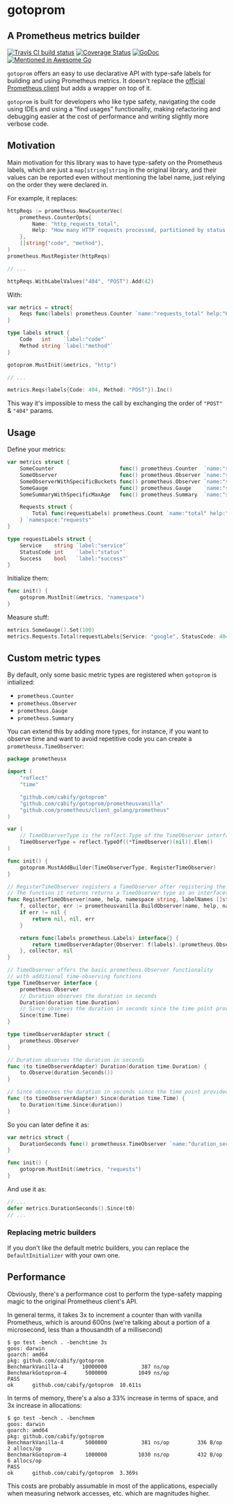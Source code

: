 # gotoprom
## A Prometheus metrics builder

[![Travis CI build status](https://travis-ci.com/cabify/gotoprom.svg?branch=master)](https://travis-ci.com/cabify/gotoprom)
[![Coverage Status](https://coveralls.io/repos/github/cabify/gotoprom/badge.svg)](https://coveralls.io/github/cabify/gotoprom)
[![GoDoc](https://godoc.org/github.com/cabify/gotoprom?status.svg)](https://godoc.org/github.com/cabify/gotoprom)
[![Mentioned in Awesome Go](https://awesome.re/mentioned-badge.svg)](https://github.com/avelino/awesome-go)  

`gotoprom` offers an easy to use declarative API with type-safe labels for building and using Prometheus metrics.
It doesn't replace the [official Prometheus client](https://github.com/prometheus/client_golang)
but adds a wrapper on top of it.

`gotoprom` is built for developers who like type safety, navigating the code using IDEs and using a “find usages”
functionality, making refactoring and debugging easier at the cost of performance and writing slightly more verbose code.


## Motivation

Main motivation for this library was to have type-safety on the Prometheus labels, which are
just a `map[string]string` in the original library, and their values can be reported even
without mentioning the label name, just relying on the order they were declared in.

For example, it replaces:
```go
httpReqs := prometheus.NewCounterVec(
    prometheus.CounterOpts{
        Name: "http_requests_total",
        Help: "How many HTTP requests processed, partitioned by status code and HTTP method.",
    },
    []string{"code", "method"},
)
prometheus.MustRegister(httpReqs)

// ...

httpReqs.WithLabelValues("404", "POST").Add(42)
```

With:
```go
var metrics = struct{
	Reqs func(labels) prometheus.Counter `name:"requests_total" help:"How many HTTP requests processed, partitioned by status code and HTTP method."`
}

type labels struct {
	Code   int    `label:"code"`
	Method string `label:"method"`
}

gotoprom.MustInit(&metrics, "http")

// ...

metrics.Reqs(labels{Code: 404, Method: "POST"}).Inc()
```

This way it's impossible to mess the call by exchanging the order of `"POST"` & `"404"` params.


## Usage

Define your metrics:

```go
var metrics struct {
	SomeCounter                     func() prometheus.Counter  `name:"some_counter" help:"some counter"`
	SomeObserver                    func() prometheus.Observer `name:"some_observer" help:"Some observer with default buckets"`
	SomeObserverWithSpecificBuckets func() prometheus.Observer `name:"some_observer_with_buckets" help:"Some observer with custom buckets" buckets:".01,.05,.1"`
	SomeGauge                       func() prometheus.Gauge    `name:"some_gauge" help:"Some gauge"`
	SomeSummaryWithSpecificMaxAge   func() prometheus.Summary  `name:"some_summary_with_specific_max_age" help:"Some summary with custom max age" max_age:"20m"`

	Requests struct {
		Total func(requestLabels) prometheus.Count `name:"total" help:"Total amount of requests served"`
	} `namespace:"requests"`
}

type requestLabels struct {
	Service    string `label:"service"`
	StatusCode int    `label:"status"`
	Success    bool   `label:"success"`
}
```

Initialize them:

```go
func init() {
	gotoprom.MustInit(&metrics, "namespace")
}
```

Measure stuff:

```go
metrics.SomeGauge().Set(100)
metrics.Requests.Total(requestLabels{Service: "google", StatusCode: 404, Success: false}).Inc()
```


## Custom metric types

By default, only some basic metric types are registered when `gotoprom` is intialized:
* `prometheus.Counter`
* `prometheus.Observer`
* `prometheus.Gauge`
* `prometheus.Summary`

You can extend this by adding more types, for instance, if you want to observe time and want
to avoid repetitive code you can create a `prometheusx.TimeObserver`:
```go
package prometheusx

import (
	"reflect"
	"time"

	"github.com/cabify/gotoprom"
	"github.com/cabify/gotoprom/prometheusvanilla"
	"github.com/prometheus/client_golang/prometheus"
)

var (
	// TimeObserverType is the reflect.Type of the TimeObserver interface
	TimeObserverType = reflect.TypeOf((*TimeObserver)(nil)).Elem()
)

func init() {
	gotoprom.MustAddBuilder(TimeObserverType, RegisterTimeObserver)
}

// RegisterTimeObserver registers a TimeObserver after registering the underlying prometheus.Observer in the prometheus.Registerer provided
// The function it returns returns a TimeObserver type as an interface{}
func RegisterTimeObserver(name, help, namespace string, labelNames []string, tag reflect.StructTag) (func(prometheus.Labels) interface{}, prometheus.Collector, error) {
	f, collector, err := prometheusvanilla.BuildObserver(name, help, namespace, labelNames, tag)
	if err != nil {
		return nil, nil, err
	}

	return func(labels prometheus.Labels) interface{} {
		return timeObserverAdapter{Observer: f(labels).(prometheus.Observer)}
	}, collector, nil
}

// TimeObserver offers the basic prometheus.Observer functionality
// with additional time-observing functions
type TimeObserver interface {
	prometheus.Observer
	// Duration observes the duration in seconds
	Duration(duration time.Duration)
	// Since observes the duration in seconds since the time point provided
	Since(time.Time)
}

type timeObserverAdapter struct {
	prometheus.Observer
}

// Duration observes the duration in seconds
func (to timeObserverAdapter) Duration(duration time.Duration) {
	to.Observe(duration.Seconds())
}

// Since observes the duration in seconds since the time point provided
func (to timeObserverAdapter) Since(duration time.Time) {
	to.Duration(time.Since(duration))
}
```

So you can later define it as:

```go
var metrics struct {
	DurationSeconds func() prometheusx.TimeObserver `name:"duration_seconds" help:"Duration in seconds"`
}

func init() {
	gotoprom.MustInit(&metrics, "requests")
}
```

And use it as:

```go
// ...
defer metrics.DurationSeconds().Since(t0)
// ...
```


### Replacing metric builders
If you don't like the default metric builders, you can replace the `DefaultInitializer` with your own one.


## Performance

Obviously, there's a performance cost to perform the type-safety mapping magic to the original
Prometheus client's API.

In general terms, it takes 3x to increment a counter than with vanilla Prometheus, which is
around 600ns (we're talking about a portion of a microsecond, less than a thousandth of a millisecond)

```
$ go test -bench . -benchtime 3s
goos: darwin
goarch: amd64
pkg: github.com/cabify/gotoprom
BenchmarkVanilla-4    	10000000	       387 ns/op
BenchmarkGotoprom-4   	 5000000	      1049 ns/op
PASS
ok  	github.com/cabify/gotoprom	10.611s
```

In terms of memory, there's a also a 33% increase in terms of space, and 3x increase in allocations:

```
$ go test -bench . -benchmem
goos: darwin
goarch: amd64
pkg: github.com/cabify/gotoprom
BenchmarkVanilla-4    	 5000000	       381 ns/op	     336 B/op	       2 allocs/op
BenchmarkGotoprom-4   	 1000000	      1030 ns/op	     432 B/op	       6 allocs/op
PASS
ok  	github.com/cabify/gotoprom	3.369s
```

This costs are probably assumable in most of the applications, especially when measuring
network accesses, etc. which are magnitudes higher.
